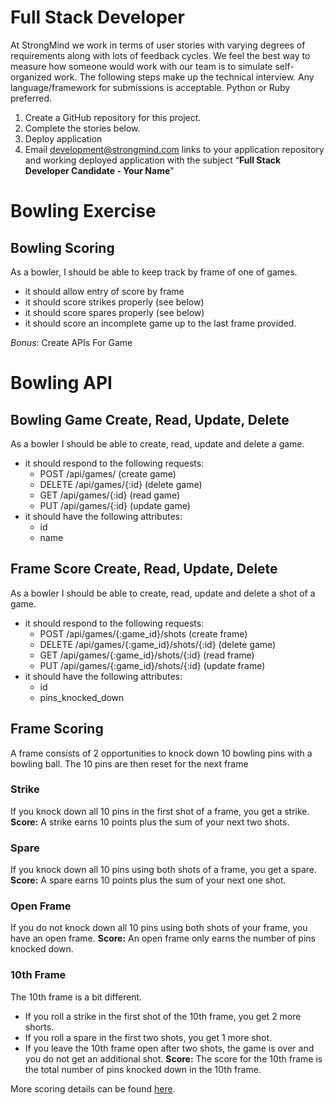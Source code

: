 # Full Stack Developer

At StrongMind we work in terms of user stories with varying degrees of requirements along with lots of feedback cycles.  We feel the best way to measure how someone would work with our team is to simulate self-organized work.  The following steps make up the technical interview. Any language/framework for submissions is acceptable. Python or Ruby preferred.

1. Create a GitHub repository for this project.  
2. Complete the stories below.
3. Deploy application
3. Email development@strongmind.com links to your application repository and working deployed application with the subject “**Full Stack Developer Candidate - Your Name**"

# Bowling Exercise

## Bowling Scoring
As a bowler, I should be able to keep track by frame of one of games.
* it should allow entry of score by frame
* it should score strikes properly (see below)
* it should score spares properly (see below)
* it should score an incomplete game up to the last frame provided.


*Bonus:* Create APIs For Game
# Bowling API

## Bowling Game Create, Read, Update, Delete
As a bowler I should be able to create, read, update and delete a game.
* it should respond to the following requests:
  * POST /api/games/ (create game)
  * DELETE /api/games/{:id} (delete game)
  * GET /api/games/{:id} (read game)
  * PUT /api/games/{:id} (update game)
* it should have the following attributes:
  * id
  * name

## Frame Score Create, Read, Update, Delete
As a bowler I should be able to create, read, update and delete a shot of a game.
* it should respond to the following requests:
  * POST /api/games/{:game_id}/shots (create frame)
  * DELETE /api/games/{:game_id}/shots/{:id} (delete game)
  * GET /api/games/{:game_id}/shots/{:id} (read frame)
  * PUT /api/games/{:game_id}/shots/{:id} (update frame)
* it should have the following attributes:
  * id
  * pins_knocked_down

## Frame Scoring
A frame consists of 2 opportunities to knock down 10 bowling pins with a bowling ball.  The 10 pins are then reset for the next frame

### Strike
If you knock down all 10 pins in the first shot of a frame, you get a strike.
**Score:** A strike earns 10 points plus the sum of your next two shots.

### Spare
If you knock down all 10 pins using both shots of a frame, you get a spare.
**Score:** A spare earns 10 points plus the sum of your next one shot.

### Open Frame
If you do not knock down all 10 pins using both shots of your frame, you have an open frame.
**Score:** An open frame only earns the number of pins knocked down.

### 10th Frame
The 10th frame is a bit different.  
* If you roll a strike in the first shot of the 10th frame, you get 2 more shorts.  
* If you roll a spare in the first two shots, you get 1 more shot.
* If you leave the 10th frame open after two shots, the game is over and you do not get an additional shot.
**Score:**
The score for the 10th frame is the total number of pins knocked down in the 10th frame.

More scoring details can be found [here](http://www.fryes4fun.com/Bowling/scoring.htm).
